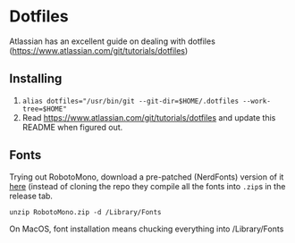 # Dotfiles

Atlassian has an excellent guide on dealing with dotfiles (https://www.atlassian.com/git/tutorials/dotfiles)


## Installing
1. `alias dotfiles="/usr/bin/git --git-dir=$HOME/.dotfiles --work-tree=$HOME"`
2. Read https://www.atlassian.com/git/tutorials/dotfiles and update this README when figured out.

## Fonts
Trying out RobotoMono, download a pre-patched (NerdFonts) version of it [here](https://github.com/ryanoasis/nerd-fonts/tree/master/patched-fonts/RobotoMono) (instead of cloning the repo they compile all the fonts into `.zip`s in the release tab.

`unzip RobotoMono.zip -d /Library/Fonts`

On MacOS, font installation means chucking everything into /Library/Fonts
